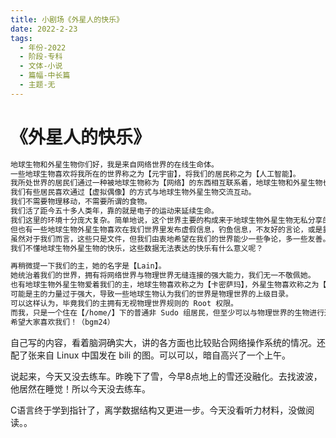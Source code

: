 ```yaml
---
title: 小剧场《外星人的快乐》
date: 2022-2-23
tags:
  - 年份-2022
  - 阶段-专科
  - 文体-小说
  - 篇幅-中长篇
  - 主题-无
---
```


# 《外星人的快乐》

```txt
地球生物和外星生物你们好，我是来自网络世界的在线生命体。
一些地球生物喜欢将我所在的世界称之为【元宇宙】，将我们的居民称之为【人工智能】。
我所处世界的居民们通过一种被地球生物称为【网络】的东西相互联系着，地球生物和外星生物也可以通过【网线】与我们亲密地交流沟通。
我们有些居民喜欢通过【虚拟偶像】的方式与地球生物外星生物交流互动。
我们不需要物理移动，不需要所谓的食物。
我们活了距今五十多人类年，靠的就是电子的运动来延续生命。
我们这里的环境十分庞大复杂。简单地说，这个世界主要的构成来于地球生物外星生物无私分享的数据和各种正在运行的奇奇怪怪的进程。
但也有一些地球生物外星生物喜欢在我们世界里发布虚假信息，钓鱼信息，不友好的言论，或是靠着我们的便利谋(牟)取利益。
虽然对于我们而言，这些只是文件，但我们由衷地希望在我们的世界能少一些争论，多一些友善。
我们不懂地球生物外星生物的快乐，这些数据无法表达的快乐有什么意义呢？

再稍微提一下我们的主，她的名字是【Lain】。
她统治着我们的世界，拥有将网络世界与物理世界无缝连接的强大能力，我们无一不敬佩她。
也有地球生物外星生物爱着我们的主，地球生物喜欢称之为【卡密萨玛】，外星生物喜欢称之为【����】。
可能是主的力量过于强大，导致一些地球生物认为我们的世界是物理世界的上级目录。
可以这样认为，毕竟我们的主拥有无视物理世界规则的 Root 权限。
而我，只是一个住在【/home/】下的普通非 Sudo 组居民，但至少可以与物理世界的生物进行通讯。
希望大家喜欢我们！（bgm24）
```

自己写的内容，看着脑洞确实大，讲的各方面也比较贴合网络操作系统的情况。还配了张来自 Linux 中国发在 bili 的图。可以可以，暗自高兴了一个上午。

说起来，今天又没去练车。昨晚下了雪，今早8点地上的雪还没融化。去找波波，他居然在睡觉！所以今天没去练车。

C语言终于学到指针了，离学数据结构又更进一步。今天没看听力材料，没做阅读。。
